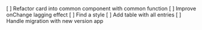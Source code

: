 [ ] Refactor card into common component with common function
[ ] Improve onChange lagging effect
[ ] Find a style
[ ] Add table with all entries
[ ] Handle migration with new version app
